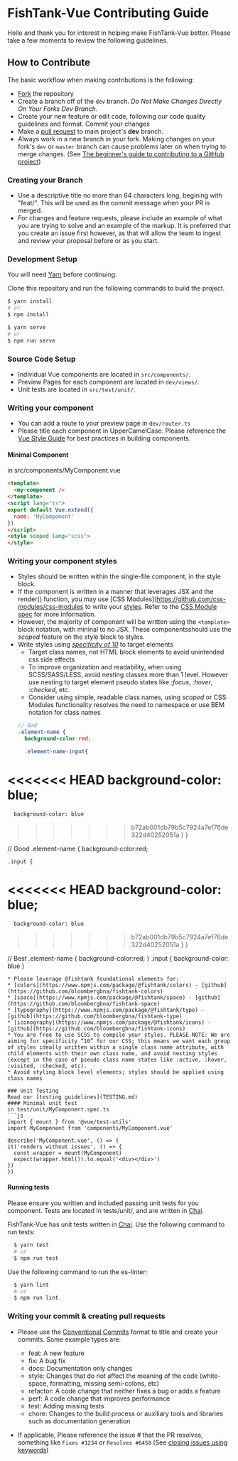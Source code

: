 # FishTank-Vue Contributing Guide
Hello and thank you for interest in helping make FishTank-Vue better. Please take a few moments to review the following guidelines.

## How to Contribute

The basic workflow when making contributions is the following:

* [Fork](https://github.com/bloombergbna/fishtank-vue/fork) the repository
* Create a branch off of the `dev` branch. _Do Not Make Changes Directly On Your Forks Dev Branch_.
* Create your new feature or edit code, following our code quality guidelines and format. Commit your changes
* Make a [pull request](https://help.github.com/articles/using-pull-requests) to main project's **dev** branch.
* Always work in a new branch in your fork. Making changes on your fork's `dev` or `master` branch can cause problems later on when trying to merge changes. (See [The beginner's guide to contributing to a GitHub project](https://akrabat.com/the-beginners-guide-to-contributing-to-a-github-project/))

### Creating your Branch
* Use a descriptive title no more than 64 characters long, begining with "feat/". This will be used as the commit message when your PR is merged. 
* For changes and feature requests, please include an example of what you are trying to solve and an example of the markup. It is preferred that you create an issue first however, as that will allow the team to ingest and review your proposal before or as you start.

### Development Setup
You will need [Yarn](https://yarnpkg.com/lang/en/) before continuing.

Clone this repository and run the following commands to build the project.
``` sh
$ yarn install 
# or
$ npm install

$ yarn serve
# or
$ npm run serve
```

### Source Code Setup
* Individual Vue components are located in `src/components/`.
* Preview Pages for each component are located in `dev/views/`.
* Unit tests are located in `src/test/unit/`.

### Writing your component
* You can add a route to your preview page in `dev/router.ts`
* Please title each component in UpperCamelCase. Please reference the [Vue Style Guide](https://vuejs.org/v2/style-guide/) for best practices in building components.

#### Minimal Component
in src/components/MyComponent.vue
```html
<template>
  <my-component />
</template>
<script lang="ts">
export default Vue.extend({
  name: 'MyCompoment'
})
</script>
<style scoped lang="scss">
</style>
```

### Writing your component styles
* Styles should be written within the single-file component, in the style block. 
* If the component is written in a manner that leverages JSX and the render() function, you may use [CSS Modules](https://github.com/css-modules/css-modules to write your [styles](https://vue-loader.vuejs.org/guide/css-modules.html#usage). Refer to the [CSS Module spec](https://github.com/css-modules/css-modules) for more information.
* However, the majority of component will be written using the ```<template>``` block notation, with mininal to no JSX. These componentsshould use the _scoped_ feature on the style block to styles.
* Write styles using [_specificity of 10_](https://css-tricks.com/specifics-on-css-specificity/) to target elements
  * Target class names, not HTML block elements to avoid unintended css side effects
  * To improve organization and readability, when using SCSS/SASS/LESS, avoid nesting classes more than 1 level. However use nesting to target element pseudo states like _:focus_, _:hover_, _:checked_,  etc.
  * Consider using simple, readable class names, using _scoped_ or CSS Modules functionality resolves the need to namespace or use BEM notation for class names
  ```scss
  // Bad
  .element-name {
    background-color:red;

    .element-name-input{
<<<<<<< HEAD
      background-color: blue;
=======
      background-color: blue
>>>>>>> b72ab001db79b5c7924a7ef76de322d40252051a
    }
  }

  // Good
  .element-name {
    background-color:red;

    .input {
<<<<<<< HEAD
      background-color: blue;
=======
      background-color: blue
>>>>>>> b72ab001db79b5c7924a7ef76de322d40252051a
    }
  }


  // Best
  .element-name {
    background-color:red;
  }
  .input {
    background-color: blue
  }
  ```
* Please leverage @fishtank foundational elements for: 
  * [colors](https://www.npmjs.com/package/@fishtank/colors) - [github](https://github.com/bloombergbna/fishtank-colors)
  * [space](https://www.npmjs.com/package/@fishtank/space) - [github](https://github.com/bloombergbna/fishtank-space)
  * [typography](https://www.npmjs.com/package/@fishtank/type) - [github](https://github.com/bloombergbna/fishtank-type)
  * [iconography](https://www.npmjs.com/package/@fishtank/icons) - [github](https://github.com/bloombergbna/fishtank-icons)
* You are free to use SCSS to compile your styles. PLEASE NOTE: We are aiming for specificity “10” for our CSS; this means we want each group of styles ideally written within a single class name attribute, with child elements with their own class name, and avoid nesting styles (except in the case of pseudo class name states like :active, :hover, :visited, :checked, etc).
* Avoid styling block level elements; styles should be applied using class names

### Unit Testing
Read our [testing guidelines](TESTING.md)
#### Minimal unit test
in test/unit/MyComponent.spec.ts
```js
import { mount } from '@vue/test-utils'
import MyComponent from 'components/MyComponent.vue'

describe('MyComponent.vue', () => {
  it('renders without issues', () => {
    const wrapper = mount(MyComponent)
    expect(wrapper.html()).to.equal('<div></div>')
  })
})
```

#### Running tests
Please ensure you written and included passing unit tests for you component. Tests are located in tests/unit/, and are written in [Chai](http://www.chaijs.com/).

FishTank-Vue has unit tests written in [Chai](http://www.chaijs.com/). 
Use the following command to run tests: 
```sh
  $ yarn test
  # or
  $ npm run test
```

Use the following command to run the es-linter: 
```sh
  $ yarn lint
  # or
  $ npm run lint
```

### Writing your commit & creating pull requests
* Please use the [Conventional Commits](https://conventionalcommits.org/) format to title and create your commits. Some example types are:
  * feat: A new feature
  * fix: A bug fix
  * docs: Documentation only changes
  * style: Changes that do not affect the meaning of the code (white-space, formatting, missing semi-colons, etc)
  * refactor: A code change that neither fixes a bug or adds a feature
  * perf: A code change that improves performance
  * test: Adding missing tests
  * chore: Changes to the build process or auxiliary tools and libraries such as documentation generation

* If applicable, Please reference the issue # that the PR resolves, something like `Fixes #1234` or `Resolves #6458` (See [closing issues using keywords](https://help.github.com/articles/closing-issues-using-keywords/))